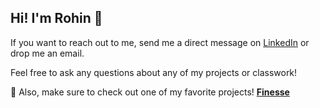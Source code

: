 ## Hi! I'm Rohin 👋

If you want to reach out to me, send me a direct message on [LinkedIn](https://www.linkedin.com/rohin-j-gupta) or drop me an email.  

Feel free to ask any questions about any of my projects or classwork!  

🚀 Also, make sure to check out one of my favorite projects! [**Finesse**](https://finesse-three.vercel.app/)  


<!--
**RohinJGupta/RohinJGupta** is a ✨ _special_ ✨ repository because its `README.md` (this file) appears on your GitHub profile.

Here are some ideas to get you started:

- 🔭 I’m currently working on ...
- 🌱 I’m currently learning ...
- 👯 I’m looking to collaborate on ...
- 🤔 I’m looking for help with ...
- 💬 Ask me about ...
- 📫 How to reach me: ...
- 😄 Pronouns: ...
- ⚡ Fun fact: ...
-->
